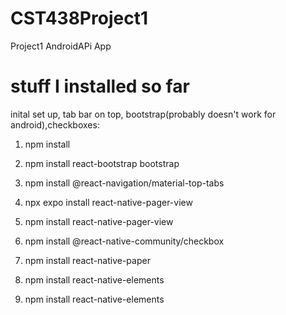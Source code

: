 # CST438Project1
Project1 AndroidAPi App

# stuff I installed so far
inital set up, tab bar on top, bootstrap(probably doesn't work for android),checkboxes:

1. npm install
2. npm install react-bootstrap bootstrap

3. npm install @react-navigation/material-top-tabs
4. npx expo install react-native-pager-view
5. npm install react-native-pager-view


6. npm install @react-native-community/checkbox
7. npm install react-native-paper
8. npm install react-native-elements

9. npm install react-native-elements
